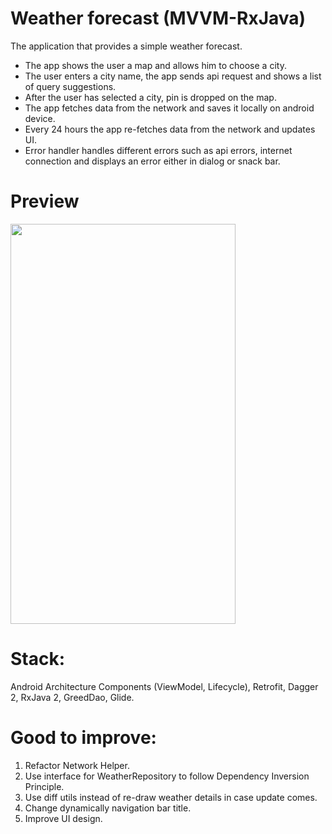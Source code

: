 # Weather forecast (MVVM-RxJava)

The application that provides a simple weather forecast.

- The app shows the user a map and allows him to choose a city.
- The user enters a city name, the app sends api request and shows a list of
  query suggestions.
- After the user has selected a city, pin is dropped on the map.
- The app fetches data from the network and saves it locally on android device.
- Every 24 hours the app re-fetches data from the network and updates UI.
- Error handler handles different errors such as api errors, internet connection
  and displays an error either in dialog or snack bar.

# Preview

<img src="https://github.com/v-burov/weather-app-mvvm/blob/master/forecast_rx.gif" width="360" height="640">

# Stack:

Android Architecture Components (ViewModel, Lifecycle), Retrofit, Dagger 2,
RxJava 2, GreedDao, Glide.

# Good to improve:

1. Refactor Network Helper.
2. Use interface for WeatherRepository to follow Dependency Inversion Principle.
3. Use diff utils instead of re-draw weather details in case update comes.
4. Change dynamically navigation bar title.
5. Improve UI design. 